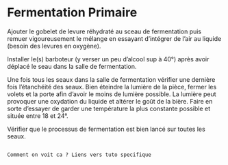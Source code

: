 # Fermentation Primaire

Ajouter le gobelet de levure réhydraté au sceau de fermentation puis remuer vigoureusement le mélange en essayant d’intégrer de l’air au liquide (besoin des levures en oxygène).

Installer le(s) barboteur (y verser un peu d’alcool sup à 40°) après avoir déplacé le seau dans la salle de fermentation.

Une fois tous les seaux dans la salle de fermentation vérifier une dernière fois l’étanchéité des seaux. Bien éteindre la lumière de la pièce, fermer les volets et la porte afin d’avoir le moins de lumière possible. La lumière peut provoquer une oxydation du liquide et altérer le goût de la bière. Faire en sorte d’essayer de garder une température la plus constante possible et située entre 18 et 24°.

Vérifier que le processus de fermentation est bien lancé sur toutes les seaux.

```{note}

Comment on voit ca ? Liens vers tuto specifique

```
